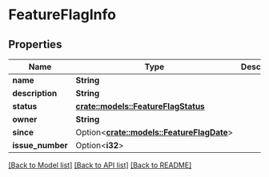 # FeatureFlagInfo

## Properties

Name | Type | Description | Notes
------------ | ------------- | ------------- | -------------
**name** | **String** |  | 
**description** | **String** |  | 
**status** | [**crate::models::FeatureFlagStatus**](FeatureFlagStatus.md) |  | 
**owner** | **String** |  | 
**since** | Option<[**crate::models::FeatureFlagDate**](FeatureFlagDate.md)> |  | [optional]
**issue_number** | Option<**i32**> |  | [optional]

[[Back to Model list]](../README.md#documentation-for-models) [[Back to API list]](../README.md#documentation-for-api-endpoints) [[Back to README]](../README.md)


